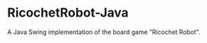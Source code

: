 RicochetRobot-Java
==================

A Java Swing implementation of the board game "Ricochet Robot".
